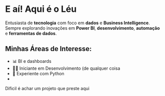 # E aí! Aqui é o Léu 

Entusiasta de **tecnologia** com foco em **dados** e **Business Intelligence**. Sempre explorando inovações em **Power BI**, **desenvolvimento**, **automação** e **ferramentas de dados**.

## Minhas Áreas de Interesse:
- 📊 BI e dashboards
- 👨‍💻 Iniciante em Desenvolvimento (de qualquer coisa
- 🤖 Experiente com Python
- 
Dificil é achar um projeto que preste aqui
